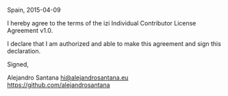 Spain, 2015-04-09

I hereby agree to the terms of the izi Individual Contributor License
Agreement v1.0.

I declare that I am authorized and able to make this agreement and sign this
declaration.

Signed,

Alejandro Santana hi@alejandrosantana.eu https://github.com/alejandrosantana
